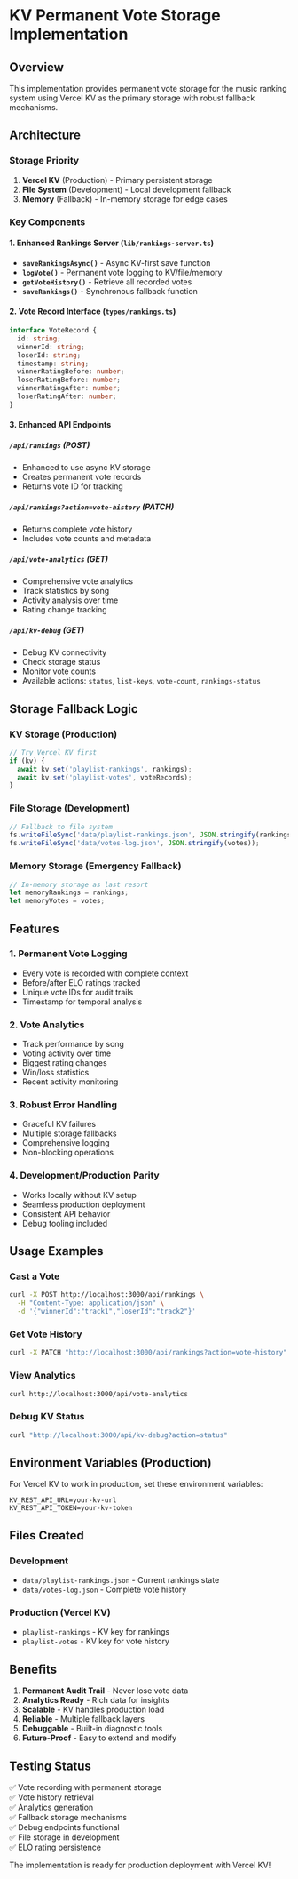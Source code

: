 # KV Permanent Vote Storage Implementation

## Overview
This implementation provides permanent vote storage for the music ranking system using Vercel KV as the primary storage with robust fallback mechanisms.

## Architecture

### Storage Priority
1. **Vercel KV** (Production) - Primary persistent storage
2. **File System** (Development) - Local development fallback
3. **Memory** (Fallback) - In-memory storage for edge cases

### Key Components

#### 1. Enhanced Rankings Server (`lib/rankings-server.ts`)
- **`saveRankingsAsync()`** - Async KV-first save function
- **`logVote()`** - Permanent vote logging to KV/file/memory
- **`getVoteHistory()`** - Retrieve all recorded votes
- **`saveRankings()`** - Synchronous fallback function

#### 2. Vote Record Interface (`types/rankings.ts`)
```typescript
interface VoteRecord {
  id: string;
  winnerId: string;
  loserId: string;
  timestamp: string;
  winnerRatingBefore: number;
  loserRatingBefore: number;
  winnerRatingAfter: number;
  loserRatingAfter: number;
}
```

#### 3. Enhanced API Endpoints

##### `/api/rankings` (POST)
- Enhanced to use async KV storage
- Creates permanent vote records
- Returns vote ID for tracking

##### `/api/rankings?action=vote-history` (PATCH)
- Returns complete vote history
- Includes vote counts and metadata

##### `/api/vote-analytics` (GET)
- Comprehensive vote analytics
- Track statistics by song
- Activity analysis over time
- Rating change tracking

##### `/api/kv-debug` (GET)
- Debug KV connectivity
- Check storage status
- Monitor vote counts
- Available actions: `status`, `list-keys`, `vote-count`, `rankings-status`

## Storage Fallback Logic

### KV Storage (Production)
```javascript
// Try Vercel KV first
if (kv) {
  await kv.set('playlist-rankings', rankings);
  await kv.set('playlist-votes', voteRecords);
}
```

### File Storage (Development)
```javascript
// Fallback to file system
fs.writeFileSync('data/playlist-rankings.json', JSON.stringify(rankings));
fs.writeFileSync('data/votes-log.json', JSON.stringify(votes));
```

### Memory Storage (Emergency Fallback)
```javascript
// In-memory storage as last resort
let memoryRankings = rankings;
let memoryVotes = votes;
```

## Features

### 1. Permanent Vote Logging
- Every vote is recorded with complete context
- Before/after ELO ratings tracked
- Unique vote IDs for audit trails
- Timestamp for temporal analysis

### 2. Vote Analytics
- Track performance by song
- Voting activity over time
- Biggest rating changes
- Win/loss statistics
- Recent activity monitoring

### 3. Robust Error Handling
- Graceful KV failures
- Multiple storage fallbacks
- Comprehensive logging
- Non-blocking operations

### 4. Development/Production Parity
- Works locally without KV setup
- Seamless production deployment
- Consistent API behavior
- Debug tooling included

## Usage Examples

### Cast a Vote
```bash
curl -X POST http://localhost:3000/api/rankings \
  -H "Content-Type: application/json" \
  -d '{"winnerId":"track1","loserId":"track2"}'
```

### Get Vote History
```bash
curl -X PATCH "http://localhost:3000/api/rankings?action=vote-history"
```

### View Analytics
```bash
curl http://localhost:3000/api/vote-analytics
```

### Debug KV Status
```bash
curl "http://localhost:3000/api/kv-debug?action=status"
```

## Environment Variables (Production)

For Vercel KV to work in production, set these environment variables:
```
KV_REST_API_URL=your-kv-url
KV_REST_API_TOKEN=your-kv-token
```

## Files Created

### Development
- `data/playlist-rankings.json` - Current rankings state
- `data/votes-log.json` - Complete vote history

### Production (Vercel KV)
- `playlist-rankings` - KV key for rankings
- `playlist-votes` - KV key for vote history

## Benefits

1. **Permanent Audit Trail** - Never lose vote data
2. **Analytics Ready** - Rich data for insights
3. **Scalable** - KV handles production load
4. **Reliable** - Multiple fallback layers
5. **Debuggable** - Built-in diagnostic tools
6. **Future-Proof** - Easy to extend and modify

## Testing Status

✅ Vote recording with permanent storage  
✅ Vote history retrieval  
✅ Analytics generation  
✅ Fallback storage mechanisms  
✅ Debug endpoints functional  
✅ File storage in development  
✅ ELO rating persistence  

The implementation is ready for production deployment with Vercel KV! 